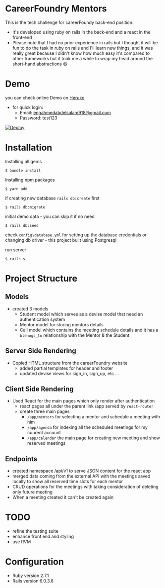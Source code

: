 # CareerFoundry Mentors
This is the tech challenge for careerFoundy back-end position.
- It's developed using ruby on rails in the back-end and a react in the front-end
- Please note that I had no prior experience in rails but I thought it will be fun to do the task in ruby on rails and I'll learn new things, and it was really great because I didn't know how much easy it's compared to other frameworks but it took me a while to wrap my head around the short-hand abstractions 😃


# Demo 
you can check online Demo on <a href="https://careerfoundry-mentor.herokuapp.com">Heruko</a>

- for quick login:
  - Email: engahmedabdelsalam918@gmail.com
  - Password: test123

[![Deploy](https://www.herokucdn.com/deploy/button.svg)](https://heroku.com/deploy?template=https://github.com/ahmed-abdelsalam/careerFoundry)

# Installation
Installing all gems
```
$ bundle install
```
Installing npm packages
```
$ yarn add
```
if creating new database  `rails db:create`  first
```
$ rails db:migrate
```
initial demo data - you can skip it if no need 
```
$ rails db:seed
```
check `config\database.yml` for setting up the database credentials or changing db driver - this project built using Postgresql

run server

```
$ rails s
```
# Project Structure
## Models
- created 3 models
  - Student model which serves as a devise model that need an authentication system
  - Mentor model for storing mentors details
  - Call model which contains the meeting schedule details and it has a `blenogs_to` relationship with the Mentor & the Student
## Server Side Rendering
- Copied HTML structure from the careerFoundry website
  - added partial templates for header and footer
  - updated devise views for sign_in, sign_up, etc ...
## Client Side Rendering
- Used React for the main pages which only render after authentication
  - react pages all under the parent link /app served by `react-router`
  - create three main pages 
    - `/app/mentors` for selecting a mentor and schedule a meeting with him
    - `/app/agenda` for indexing all the scheduled meetings for my cuurent account
    - `/app/calendar` the main page for creating new meeting and show reserved meetings 

## Endpoints
- created namespace /api/v1 to serve JSON content for the react app
- merged data coming from the external API with the meetings saved locally to show all reserved time slots for each mentor
- CRUD operations for the meetings with taking consideration of deleting only future meeting
- When a meeting created it can't be created again

# TODO
- refine the testing suite
- enhance front end and styling
- use RVM


# Configuration
* Ruby version
2.7.1
* Rails version
6.0.3.6